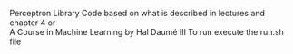 Perceptron Library
Code based on what is described in lectures and chapter 4 or 	
A Course in Machine Learning
by Hal Daumé III
To run execute the run.sh file